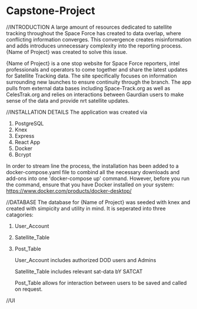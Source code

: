 # Capstone-Project

//INTRODUCTION
A large amount of resources dedicated to satellite tracking throughout the Space Force has created to data overlap, where conflicting information converges. This convergence creates misinformation and adds introduces unnecessary complexity into the reporting process.
{Name of Project} was created to solve this issue.

{Name of Project} is a one stop website for Space Force reporters, intel professionals and operators to come together and share the latest updates for Satellite Tracking data. The site specifically focuses on information surrounding new launches to ensure continuity through the branch. The app pulls from external data bases including Space-Track.org as well as CelesTrak.org and relies on interactions between Gaurdian users to make sense of the data and provide nrt satellite updates.

//INSTALLATION DETAILS
The application was created via 

1. PostgreSQL
2. Knex
3. Express
4. React App
5. Docker
6. Bcrypt

In order to stream line the process, the installation has been added to a docker-compose.yaml file to combind all the necessary downloads and add-ons into one 'docker-compose up' command. However, before you run the command, ensure that you have Docker installed on your system: https://www.docker.com/products/docker-desktop/

//DATABASE
The database for {Name of Project} was seeded with knex and created with simpicity and utility in mind. It is seperated into three catagories:
1. User_Account
2. Satellite_Table
3. Post_Table

    User_Account includes authorized DOD users and Admins
    
    Satellite_Table includes relevant sat-data bY SATCAT

    Post_Table allows for interaction between users to be saved and called on request.

//UI
    
